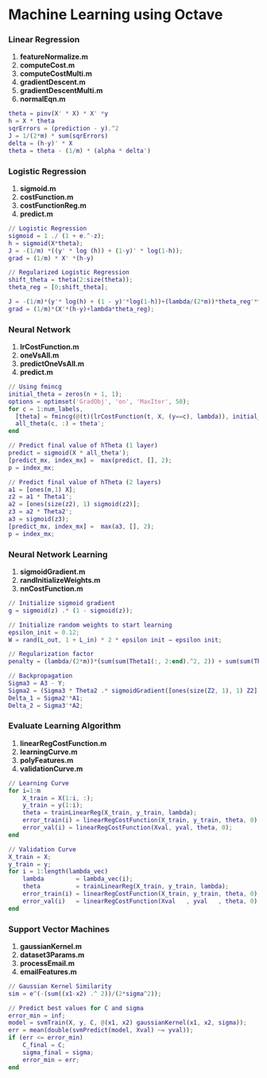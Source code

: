 # Machine Learning using Octave

### Linear Regression
1. **featureNormalize.m**
2. **computeCost.m**
3. **computeCostMulti.m**
4. **gradientDescent.m**
5. **gradientDescentMulti.m**
6. **normalEqn.m**

```matlab
theta = pinv(X' * X) * X' *y
h = X * theta
sqrErrors = (prediction - y).^2
J = 1/(2*m) * sum(sqrErrors)
delta = (h-y)' * X
theta = theta - (1/m) * (alpha * delta')
```

### Logistic Regression
1. **sigmoid.m**
2. **costFunction.m**
2. **costFunctionReg.m**
3. **predict.m**

```matlab
// Logistic Regression
sigmoid = 1 ./ (1 + e.^-z);
h = sigmoid(X*theta);
J = -(1/m) *((y' * log (h)) + (1-y)' * log(1-h));
grad = (1/m) * X' *(h-y)

// Regularized Logistic Regression
shift_theta = theta(2:size(theta));
theta_reg = [0;shift_theta];

J = -(1/m)*(y'* log(h) + (1 - y)'*log(1-h))+(lambda/(2*m))*theta_reg'*theta_reg;
grad = (1/m)*(X'*(h-y)+lambda*theta_reg);
```

### Neural Network
1. **lrCostFunction.m**
2. **oneVsAll.m**
3. **predictOneVsAll.m**
4. **predict.m**

```matlab
// Using fmincg
initial_theta = zeros(n + 1, 1);
options = optimset('GradObj', 'on', 'MaxIter', 50);
for c = 1:num_labels,
  [theta] = fmincg(@(t)(lrCostFunction(t, X, (y==c), lambda)), initial_theta, options);
  all_theta(c, :) = theta';
end

// Predict final value of hTheta (1 layer)
predict = sigmoid(X * all_theta');
[predict_mx, index_mx] =  max(predict, [], 2);
p = index_mx;

// Predict final value of hTheta (2 layers)
a1 = [ones(m,1) X];
z2 = a1 * Theta1';
a2 = [ones(size(z2), 1) sigmoid(z2)];
z3 = a2 * Theta2';
a3 = sigmoid(z3);
[predict_mx, index_mx] =  max(a3, [], 2);
p = index_mx;
```

### Neural Network Learning
1. **sigmoidGradient.m**
2. **randInitializeWeights.m**
3. **nnCostFunction.m**

```matlab
// Initialize sigmoid gradient
g = sigmoid(z) .* (1 - sigmoid(z));

// Initialize random weights to start learning
epsilon_init = 0.12;
W = rand(L_out, 1 + L_in) * 2 * epsilon init − epsilon init;

// Regularization factor
penalty = (lambda/(2*m))*(sum(sum(Theta1(:, 2:end).^2, 2)) + sum(sum(Theta2(:,2:end).^2, 2)));

// Backpropagation
Sigma3 = A3 - Y;
Sigma2 = (Sigma3 * Theta2 .* sigmoidGradient([ones(size(Z2, 1), 1) Z2]))(:, 2:end);
Delta_1 = Sigma2'*A1;
Delta_2 = Sigma3'*A2;
```

### Evaluate Learning Algorithm
1. **linearRegCostFunction.m**
2. **learningCurve.m**
3. **polyFeatures.m**
4. **validationCurve.m**

```matlab
// Learning Curve
for i=1:m
    X_train = X(1:i, :);
    y_train = y(1:i);
    theta = trainLinearReg(X_train, y_train, lambda);
    error_train(i) = linearRegCostFunction(X_train, y_train, theta, 0);
    error_val(i) = linearRegCostFunction(Xval, yval, theta, 0);
end

// Validation Curve
X_train = X;
y_train = y;
for i = 1:length(lambda_vec)
    lambda         = lambda_vec(i);
    theta          = trainLinearReg(X_train, y_train, lambda);
    error_train(i) = linearRegCostFunction(X_train, y_train, theta, 0);
    error_val(i)   = linearRegCostFunction(Xval   , yval   , theta, 0);
end
```

### Support Vector Machines
1. **gaussianKernel.m**
2. **dataset3Params.m**
3. **processEmail.m**
4. **emailFeatures.m**

```matlab
// Gaussian Kernel Similarity
sim = e^(-(sum((x1-x2) .^ 2))/(2*sigma^2));

// Predict best values for C and sigma
error_min = inf;
model = svmTrain(X, y, C, @(x1, x2) gaussianKernel(x1, x2, sigma));
err = mean(double(svmPredict(model, Xval) ~= yval));
if (err <= error_min)
    C_final = C;
    sigma_final = sigma;
    error_min = err;
end
```
